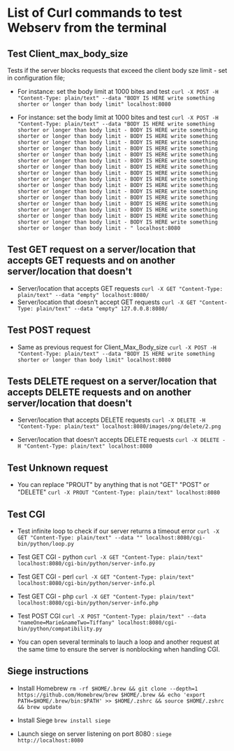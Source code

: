 # List of Curl commands to test Webserv from the terminal

## Test Client_max_body_size
Tests if the server blocks requests that exceed the client body sze limit - set in configuration file;

+ For instance: set the body limit at 1000 bites and test
`curl -X POST -H "Content-Type: plain/text" --data "BODY IS HERE write something shorter or longer than body limit" localhost:8080`

+ For instance: set the body limit at 1000 bites and test
`curl -X POST -H "Content-Type: plain/text" --data "BODY IS HERE write something shorter or longer than body limit - BODY IS HERE write something shorter or longer than body limit - BODY IS HERE write something shorter or longer than body limit - BODY IS HERE write something shorter or longer than body limit - BODY IS HERE write something shorter or longer than body limit - BODY IS HERE write something shorter or longer than body limit - BODY IS HERE write something shorter or longer than body limit - BODY IS HERE write something shorter or longer than body limit - BODY IS HERE write something shorter or longer than body limit - BODY IS HERE write something shorter or longer than body limit - BODY IS HERE write something shorter or longer than body limit - BODY IS HERE write something shorter or longer than body limit - BODY IS HERE write something shorter or longer than body limit - BODY IS HERE write something shorter or longer than body limit - BODY IS HERE write something shorter or longer than body limit - BODY IS HERE write something shorter or longer than body limit - BODY IS HERE write something shorter or longer than body limit - " localhost:8080`

## Test GET request on a server/location that accepts GET requests and on another server/location that doesn't
+ Server/location that accepts GET requests
`curl -X GET "Content-Type: plain/text" --data "empty" localhost:8080/`
+ Server/location that doesn't accept GET requests
`curl -X GET "Content-Type: plain/text" --data "empty" 127.0.0.8:8080/`

## Test POST request
+ Same as previous request for Client_Max_Body_size
`curl -X POST -H "Content-Type: plain/text" --data "BODY IS HERE write something shorter or longer than body limit" localhost:8080`

## Tests DELETE request on a server/location that accepts DELETE requests and on another server/location that doesn't
+ Server/location that accepts DELETE requests
`curl -X DELETE -H "Content-Type: plain/text" localhost:8080/images/png/delete/2.png`

+ Server/location that doesn't accepts DELETE requests
`curl -X DELETE -H "Content-Type: plain/text" localhost:8080`

## Test Unknown request
+ You can replace "PROUT" by anything that is not "GET" "POST" or "DELETE"
`curl -X PROUT "Content-Type: plain/text" localhost:8080`

## Test CGI
+ Test infinite loop to check if our server returns a timeout error
`curl -X GET "Content-Type: plain/text" --data "" localhost:8080/cgi-bin/python/loop.py`

+ Test GET CGI - python
`curl -X GET "Content-Type: plain/text" localhost:8080/cgi-bin/python/server-info.py`
+ Test GET CGI - perl
`curl -X GET "Content-Type: plain/text" localhost:8080/cgi-bin/python/server-info.pl`
+ Test GET CGI - php
`curl -X GET "Content-Type: plain/text" localhost:8080/cgi-bin/python/server-info.php`

+ Test POST CGI
`curl -X POST "Content-Type: plain/text" --data "nameOne=Marie&nameTwo=Tiffany" localhost:8080/cgi-bin/python/compatibility.py`

+ You can open several terminals to lauch a loop and another request at the same time to ensure the server is nonblocking when handling CGI.

## Siege instructions

+ Install Homebrew
`rm -rf $HOME/.brew && git clone --depth=1 https://github.com/Homebrew/brew $HOME/.brew && echo 'export PATH=$HOME/.brew/bin:$PATH' >> $HOME/.zshrc && source $HOME/.zshrc && brew update`

+ Install Siege
`brew install siege`

+ Launch siege on server listening on port 8080 :
`siege http://localhost:8080`
